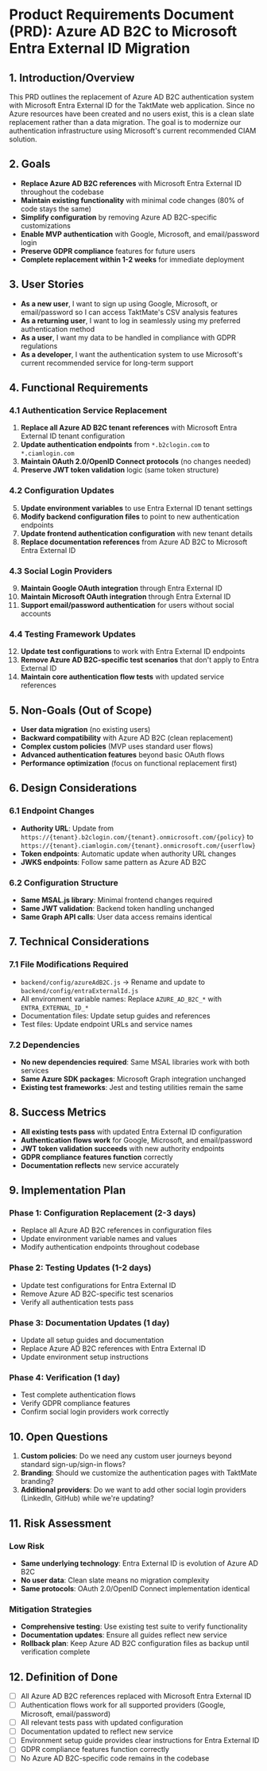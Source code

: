# Product Requirements Document (PRD): Azure AD B2C to Microsoft Entra External ID Migration

## 1. Introduction/Overview

This PRD outlines the replacement of Azure AD B2C authentication system with Microsoft Entra External ID for the TaktMate web application. Since no Azure resources have been created and no users exist, this is a clean slate replacement rather than a data migration. The goal is to modernize our authentication infrastructure using Microsoft's current recommended CIAM solution.

## 2. Goals

- **Replace Azure AD B2C references** with Microsoft Entra External ID throughout the codebase
- **Maintain existing functionality** with minimal code changes (80% of code stays the same)
- **Simplify configuration** by removing Azure AD B2C-specific customizations
- **Enable MVP authentication** with Google, Microsoft, and email/password login
- **Preserve GDPR compliance** features for future users
- **Complete replacement within 1-2 weeks** for immediate deployment

## 3. User Stories

- **As a new user**, I want to sign up using Google, Microsoft, or email/password so I can access TaktMate's CSV analysis features
- **As a returning user**, I want to log in seamlessly using my preferred authentication method
- **As a user**, I want my data to be handled in compliance with GDPR regulations
- **As a developer**, I want the authentication system to use Microsoft's current recommended service for long-term support

## 4. Functional Requirements

### 4.1 Authentication Service Replacement
1. **Replace all Azure AD B2C tenant references** with Microsoft Entra External ID tenant configuration
2. **Update authentication endpoints** from `*.b2clogin.com` to `*.ciamlogin.com`
3. **Maintain OAuth 2.0/OpenID Connect protocols** (no changes needed)
4. **Preserve JWT token validation** logic (same token structure)

### 4.2 Configuration Updates
5. **Update environment variables** to use Entra External ID tenant settings
6. **Modify backend configuration files** to point to new authentication endpoints
7. **Update frontend authentication configuration** with new tenant details
8. **Replace documentation references** from Azure AD B2C to Microsoft Entra External ID

### 4.3 Social Login Providers
9. **Maintain Google OAuth integration** through Entra External ID
10. **Maintain Microsoft OAuth integration** through Entra External ID
11. **Support email/password authentication** for users without social accounts

### 4.4 Testing Framework Updates
12. **Update test configurations** to work with Entra External ID endpoints
13. **Remove Azure AD B2C-specific test scenarios** that don't apply to Entra External ID
14. **Maintain core authentication flow tests** with updated service references

## 5. Non-Goals (Out of Scope)

- **User data migration** (no existing users)
- **Backward compatibility** with Azure AD B2C (clean replacement)
- **Complex custom policies** (MVP uses standard user flows)
- **Advanced authentication features** beyond basic OAuth flows
- **Performance optimization** (focus on functional replacement first)

## 6. Design Considerations

### 6.1 Endpoint Changes
- **Authority URL**: Update from `https://{tenant}.b2clogin.com/{tenant}.onmicrosoft.com/{policy}` to `https://{tenant}.ciamlogin.com/{tenant}.onmicrosoft.com/{userflow}`
- **Token endpoints**: Automatic update when authority URL changes
- **JWKS endpoints**: Follow same pattern as Azure AD B2C

### 6.2 Configuration Structure
- **Same MSAL.js library**: Minimal frontend changes required
- **Same JWT validation**: Backend token handling unchanged
- **Same Graph API calls**: User data access remains identical

## 7. Technical Considerations

### 7.1 File Modifications Required
- `backend/config/azureAdB2C.js` → Rename and update to `backend/config/entraExternalId.js`
- All environment variable names: Replace `AZURE_AD_B2C_*` with `ENTRA_EXTERNAL_ID_*`
- Documentation files: Update setup guides and references
- Test files: Update endpoint URLs and service names

### 7.2 Dependencies
- **No new dependencies required**: Same MSAL libraries work with both services
- **Same Azure SDK packages**: Microsoft Graph integration unchanged
- **Existing test frameworks**: Jest and testing utilities remain the same

## 8. Success Metrics

- **All existing tests pass** with updated Entra External ID configuration
- **Authentication flows work** for Google, Microsoft, and email/password
- **JWT token validation succeeds** with new authority endpoints
- **GDPR compliance features function** correctly
- **Documentation reflects** new service accurately

## 9. Implementation Plan

### Phase 1: Configuration Replacement (2-3 days)
- Replace all Azure AD B2C references in configuration files
- Update environment variable names and values
- Modify authentication endpoints throughout codebase

### Phase 2: Testing Updates (1-2 days)
- Update test configurations for Entra External ID
- Remove Azure AD B2C-specific test scenarios
- Verify all authentication tests pass

### Phase 3: Documentation Updates (1 day)
- Update all setup guides and documentation
- Replace Azure AD B2C references with Entra External ID
- Update environment setup instructions

### Phase 4: Verification (1 day)
- Test complete authentication flows
- Verify GDPR compliance features
- Confirm social login providers work correctly

## 10. Open Questions

1. **Custom policies**: Do we need any custom user journeys beyond standard sign-up/sign-in flows?
2. **Branding**: Should we customize the authentication pages with TaktMate branding?
3. **Additional providers**: Do we want to add other social login providers (LinkedIn, GitHub) while we're updating?

## 11. Risk Assessment

### Low Risk
- **Same underlying technology**: Entra External ID is evolution of Azure AD B2C
- **No user data**: Clean slate means no migration complexity
- **Same protocols**: OAuth 2.0/OpenID Connect implementation identical

### Mitigation Strategies
- **Comprehensive testing**: Use existing test suite to verify functionality
- **Documentation updates**: Ensure all guides reflect new service
- **Rollback plan**: Keep Azure AD B2C configuration files as backup until verification complete

## 12. Definition of Done

- [ ] All Azure AD B2C references replaced with Microsoft Entra External ID
- [ ] Authentication flows work for all supported providers (Google, Microsoft, email/password)
- [ ] All relevant tests pass with updated configuration
- [ ] Documentation updated to reflect new service
- [ ] Environment setup guide provides clear instructions for Entra External ID
- [ ] GDPR compliance features function correctly
- [ ] No Azure AD B2C-specific code remains in the codebase
